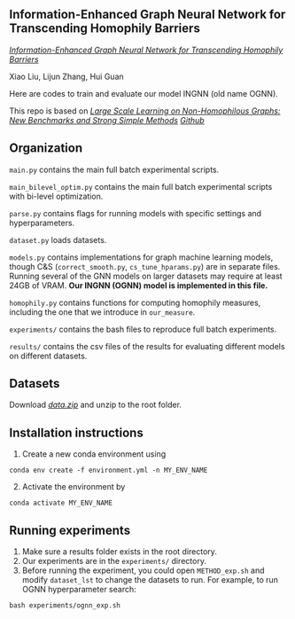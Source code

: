## Information-Enhanced Graph Neural Network for Transcending Homophily Barriers

[*Information-Enhanced Graph Neural Network for Transcending Homophily Barriers*](https://arxiv.org/abs/2210.05382)


Xiao Liu, Lijun Zhang, Hui Guan 

Here are codes to train and evaluate our model INGNN (old name OGNN).

This repo is based on [*Large Scale Learning on Non-Homophilous Graphs: New Benchmarks and Strong Simple Methods*](https://arxiv.org/abs/2110.14446) [*Github*](https://github.com/CUAI/Non-Homophily-Large-Scale/tree/master)

## Organization
`main.py` contains the main full batch experimental scripts.

`main_bilevel_optim.py` contains the main full batch experimental scripts with bi-level optimization.

`parse.py` contains flags for running models with specific settings and hyperparameters. 

`dataset.py` loads datasets.

`models.py` contains implementations for graph machine learning models, though C&S (`correct_smooth.py`, `cs_tune_hparams.py`) are in separate files. Running several of the GNN models on larger datasets may require at least 24GB of VRAM. **Our INGNN (OGNN) model is implemented in this file.**

`homophily.py` contains functions for computing homophily measures, including the one that we introduce in `our_measure`.

`experiments/` contains the bash files to reproduce full batch experiments. 

`results/` contains the csv files of the results for evaluating different models on different datasets.


## Datasets

Download [*data.zip*](https://drive.google.com/file/d/1Z_pdr7q80zMPKDtku5Kc7UKPYRndznhJ/view?usp=sharing) and unzip to the root folder.


## Installation instructions

1. Create a new conda environment using
```
conda env create -f environment.yml -n MY_ENV_NAME
```

2. Activate the environment by
```
conda activate MY_ENV_NAME
```


## Running experiments

1. Make sure a results folder exists in the root directory. 
2. Our experiments are in the `experiments/` directory. 
3. Before running the experiment, you could open `METHOD_exp.sh` and modify `dataset_lst` to change the datasets to run. For example, to run OGNN hyperparameter search: 

```
bash experiments/ognn_exp.sh
```

